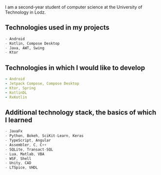 I am a second-year student of computer science at the University of Technology in Lodz.
  
## Technologies used in my projects
```python
- Android
- Kotlin, Compose Desktop
- Java, AWT, Swing
- Ktor
```

## Technologies in which I would like to develop
```yaml
- Android
- Jetpack Compose, Compose Desktop
- Ktor, Spring
- KotlinDL
- RxKotlin
```

## Additional technology stack, the basics of which I learned
```kotlin
- JavaFx
- Python, Bokeh, SciKit-Learn, Keras
- TypeScript, Angular
- Assembler, C, C++
- SQLite, Transact-SQL
- Lua, Matlab, VBA
- WSF, Shell
- Unity, CAD
- LTSpice, VHDL
```
